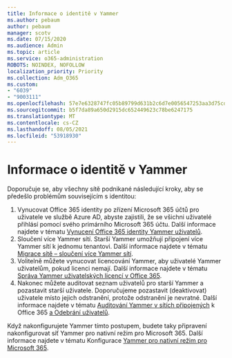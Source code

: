 ```yaml
---
title: Informace o identitě v Yammer
ms.author: pebaum
author: pebaum
manager: scotv
ms.date: 07/15/2020
ms.audience: Admin
ms.topic: article
ms.service: o365-administration
ROBOTS: NOINDEX, NOFOLLOW
localization_priority: Priority
ms.collection: Adm_O365
ms.custom:
- "6039"
- "9003111"
ms.openlocfilehash: 57e7e6328747fc05b89799d631b2c6d7e0056547253aa3d75cdecb38cea3ad7e
ms.sourcegitcommit: b5f7da89a650d2915dc652449623c78be6247175
ms.translationtype: MT
ms.contentlocale: cs-CZ
ms.lasthandoff: 08/05/2021
ms.locfileid: "53918930"
---
```

# <a name="about-identity-in-yammer"></a>Informace o identitě v Yammer

Doporučuje se, aby všechny sítě podnikané následující kroky, aby se předešlo problémům souvisejícím s identitou:

1. Vynucovat Office 365 identity po zřízení Microsoft 365 účtů pro uživatele ve službě Azure AD, abyste zajistili, že se všichni uživatelé přihlásí pomocí svého primárního Microsoft 365 účtu. Další informace najdete v tématu [Vynucení Office 365 identity Yammer uživatelů](https://docs.microsoft.com/yammer/configure-your-yammer-network/enforce-office-365-identity).
2. Sloučení více Yammer sítí. Starší Yammer umožňují připojení více Yammer sítí k jednomu tenantovi. Další informace najdete v tématu [Migrace sítě – sloučení více Yammer sítí](https://docs.microsoft.com/yammer/configure-your-yammer-network/consolidate-multiple-yammer-networks).
3. Volitelně můžete vynucovat licencování Yammer, aby uživatelé Yammer uživatelům, pokud licenci nemají. Další informace najdete v tématu [Správa Yammer uživatelských licencí v Office 365](https://docs.microsoft.com/yammer/manage-yammer-users/manage-yammer-licenses-in-office-365).
4. Nakonec můžete auditovat seznam uživatelů pro starší Yammer a pozastavit starší uživatele. Doporučujeme pozastavit (deaktivovat) uživatele místo jejich odstranění, protože odstranění je nevratné. Další informace najdete v tématu [Auditování Yammer v sítích připojených](https://docs.microsoft.com/yammer/manage-yammer-users/audit-users-connected-to-office-365) k Office 365 [a Odebrání uživatelů](https://docs.microsoft.com/yammer/manage-yammer-users/add-block-or-remove-users#remove-users).

Když nakonfigurujete Yammer tímto postupem, budete taky připravení nakonfigurovat síť Yammer pro nativní režim pro Microsoft 365. Další informace najdete v tématu Konfigurace [Yammer pro nativní režim pro Microsoft 365](https://docs.microsoft.com/yammer/configure-your-yammer-network/native-mode).